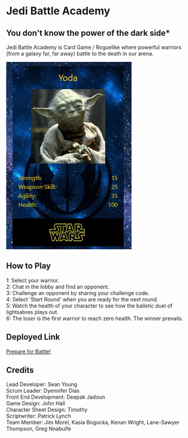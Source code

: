 # Jedi Battle Academy

## You don't know the power of the dark side*

Jedi Battle Academy is Card Game / Roguelike where powerful warriors (from a galaxy far, far away) battle to the death in our arena.

![Yoda, ready for battle](./static/img/screen_grab.jpg)

## How to Play

1: Select your warrior.  
2: Chat in the lobby and find an opponent.  
3: Challenge an opponent by sharing your challenge code.  
4: Select 'Start Round' when you are ready for the next round.  
5: Watch the health of your character to see how the balletic duel of lightsabres plays out.  
6: The loser is the first warrior to reach zero health.  The winner prevails.  

## Deployed Link

[Prepare for Battle!](https://jedi-battle-academy.onrender.com/)

## Credits

Lead Developer:  Sean Young  
Scrum Leader: Dyennifer Dias  
Front End Development: Deepak Jadoun  
Game Design: John Hall  
Character Sheet Design: Timothy  
Scriptwriter: Patrick Lynch  
Team Member: Jim Morel, Kasia Bogucka, Kenan Wright, Lane-Sawyer Thompson, Greg Nnabuife